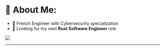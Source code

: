 # 💫 About Me:
- 👋 French Engineer with Cybersecurity specialization
- 👀 Looking for my next **Rust Software Engineer** role

![](https://github-readme-stats.vercel.app/api/top-langs/?username=pierre-1997&theme=dark&hide_border=false&include_all_commits=false&count_private=true&layout=compact)

---
<!---
[![](https://visitcount.itsvg.in/api?id=pierre-1997&icon=0&color=0)](https://visitcount.itsvg.in)
--->
